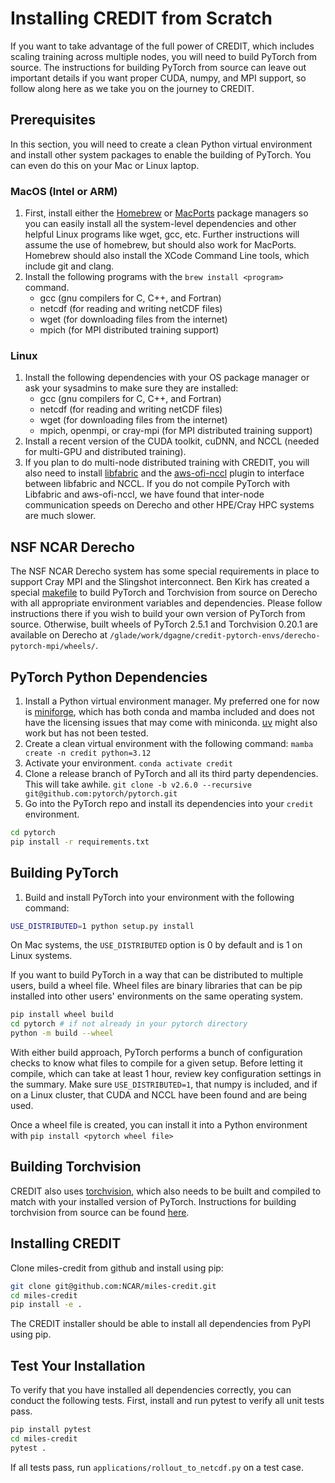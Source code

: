# Installing CREDIT from Scratch

If you want to take advantage of the full power of CREDIT,
which includes scaling training across multiple nodes, you 
will need to build PyTorch from source. The instructions
for building PyTorch from source can leave out important
details if you want proper CUDA, numpy, and MPI support, 
so follow along here as we take you on the journey to 
CREDIT.

## Prerequisites
In this section, you will need to create a clean Python
virtual environment and install other system packages to
enable the building of PyTorch. You can even do this on your
Mac or Linux laptop.

### MacOS (Intel or ARM)
1. First, install either the [Homebrew](https://brew.sh/) or [MacPorts](https://www.macports.org/) package managers 
so you can easily install all the system-level dependencies and other helpful Linux programs like wget, gcc, etc.
Further instructions will assume the use of homebrew, but should also work for MacPorts. Homebrew
should also install the XCode Command Line tools, which include git and clang.
2. Install the following programs with the `brew install <program>`
command.
    * gcc (gnu compilers for C, C++, and Fortran)
    * netcdf (for reading and writing netCDF files)
    * wget (for downloading files from the internet)
    * mpich (for MPI distributed training support)
### Linux
1. Install the following dependencies with your OS package manager or ask your sysadmins to make sure
they are installed:
   * gcc (gnu compilers for C, C++, and Fortran)
   * netcdf (for reading and writing netCDF files)
   * wget (for downloading files from the internet)
   * mpich, openmpi, or cray-mpi (for MPI distributed training support)
2. Install a recent version of the CUDA toolkit, cuDNN, and NCCL (needed for multi-GPU and distributed training).
3. If you plan to do multi-node distributed training with CREDIT, you will also need to install 
[libfabric](https://github.com/ofiwg/libfabric) and the [aws-ofi-nccl](https://github.com/aws/aws-ofi-nccl) plugin
to interface between libfabric and NCCL. If you do not compile PyTorch with Libfabric and aws-ofi-nccl, 
we have found that inter-node communication speeds on Derecho and other HPE/Cray HPC systems are much slower.

## NSF NCAR Derecho
The NSF NCAR Derecho system has some special requirements in place to support Cray MPI and the Slingshot
interconnect. Ben Kirk has created a special [makefile](https://github.com/benkirk/derecho-pytorch-mpi) to
build PyTorch and Torchvision from source on Derecho with all appropriate environment variables and dependencies.
Please follow instructions there if you wish to build your own version of PyTorch from source. Otherwise,
built wheels of PyTorch 2.5.1 and Torchvision 0.20.1 are available on Derecho 
at `/glade/work/dgagne/credit-pytorch-envs/derecho-pytorch-mpi/wheels/`. 

## PyTorch Python Dependencies
1. Install a Python virtual environment manager. My preferred one for now is
[miniforge](https://github.com/conda-forge/miniforge), which has both conda and mamba included and does not have the 
licensing issues that may come with miniconda. [uv](https://astral.sh/blog/uv) might also work but has not been tested.
2. Create a clean virtual environment with the following command:
`mamba create -n credit python=3.12`
3. Activate your environment. `conda activate credit`
4. Clone a release branch of PyTorch and all its third party dependencies. This will take awhile.
`git clone -b v2.6.0 --recursive git@github.com:pytorch/pytorch.git`
5. Go into the PyTorch repo and install its dependencies into your `credit` environment.
```bash
cd pytorch
pip install -r requirements.txt
```
## Building PyTorch
1. Build and install PyTorch into your environment with the following command:
```bash
USE_DISTRIBUTED=1 python setup.py install
```
On Mac systems, the `USE_DISTRIBUTED` option is 0 by default and is 1 on Linux systems.

If you want to build PyTorch in a way that can be distributed to multiple users, build a wheel file.
Wheel files are binary libraries that can be pip installed into other users' environments on the same operating system.
```bash
pip install wheel build
cd pytorch # if not already in your pytorch directory
python -m build --wheel
```

With either build approach, PyTorch performs a bunch of configuration checks to know what files to compile for a given 
setup. Before letting it compile, which can take at least 1 hour, review key configuration settings in the summary.
Make sure `USE_DISTRIBUTED=1`, that numpy is included, and if on a Linux cluster, that 
CUDA and NCCL have been found and are being used.

Once a wheel file is created, you can install it into a Python environment with
`pip install <pytorch wheel file>`

## Building Torchvision
CREDIT also uses [torchvision](https://github.com/pytorch/vision), which also needs to be built and compiled to match
with your installed version of PyTorch. Instructions for building torchvision from source
can be found [here](https://github.com/pytorch/vision/blob/main/CONTRIBUTING.md#development-installation). 

## Installing CREDIT
Clone miles-credit from github and install using pip:
```bash
git clone git@github.com:NCAR/miles-credit.git
cd miles-credit
pip install -e .
```
The CREDIT installer should be able to install all dependencies from PyPI using
pip. 

## Test Your Installation
To verify that you have installed all dependencies correctly, you can conduct the following tests.
First, install and run pytest to verify all unit tests pass.
```bash
pip install pytest
cd miles-credit
pytest .
```

If all tests pass, run `applications/rollout_to_netcdf.py` on a test case.
